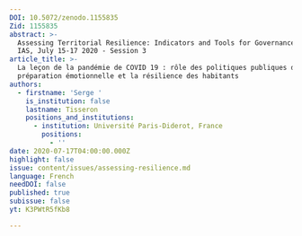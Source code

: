 ```yaml
---
DOI: 10.5072/zenodo.1155835
Zid: 1155835
abstract: >-
  Assessing Territorial Resilience: Indicators and Tools for Governance, Paris
  IAS, July 15-17 2020 - Session 3
article_title: >-
  La leçon de la pandémie de COVID 19 : rôle des politiques publiques dans la
  préparation émotionnelle et la résilience des habitants
authors:
  - firstname: 'Serge '
    is_institution: false
    lastname: Tisseron
    positions_and_institutions:
      - institution: Université Paris-Diderot, France
        positions:
          - ''
date: 2020-07-17T04:00:00.000Z
highlight: false
issue: content/issues/assessing-resilience.md
language: French
needDOI: false
published: true
subissue: false
yt: K3PWtR5fKb8

---
```


<Youtube yt="K3PWtR5fKb8" caption="La leçon de la pandémie de COVID 19 "></Youtube>